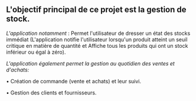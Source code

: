## L'objectif principal de ce projet est la gestion de stock. 

 *L'application notamment* : Permet l'utilisateur de dresser un état des stocks immédiat (L'application notifie l'utilisateur lorsqu'un produit atteint un seuil critique en matière de quantité et Affiche tous les produits qui ont un stock inférieur ou égal à zéro).
 
 *L'application également permet la gestion au quotidien des ventes et d'achats:*
 
  • Création de commande (vente et achats) et leur suivi.
  
  • Gestion des clients et fournisseurs.
